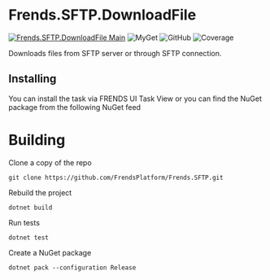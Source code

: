 # Frends.SFTP.DownloadFile

[![Frends.SFTP.DownloadFile Main](https://github.com/FrendsPlatform/Frends.SFTP/actions/workflows/DownloadFile_build_and_test_on_main.yml/badge.svg)](https://github.com/FrendsPlatform/Frends.SFTP/actions/workflows/DownloadFile_build_and_test_on_main.yml)
![MyGet](https://img.shields.io/myget/frends-tasks/v/Frends.SFTP.DownloadFile?label=NuGet)
![GitHub](https://img.shields.io/github/license/FrendsPlatform/Frends.SFTP?label=License)
![Coverage](https://app-github-custom-badges.azurewebsites.net/Badge?key=FrendsPlatform/Frends.SFTP/Frends.SFTP.DownloadFile|main)

Downloads files from SFTP server or through SFTP connection.

## Installing

You can install the task via FRENDS UI Task View or you can find the NuGet package from the following NuGet feed

# Building

Clone a copy of the repo

`git clone https://github.com/FrendsPlatform/Frends.SFTP.git`

Rebuild the project

`dotnet build`

Run tests

`dotnet test`

Create a NuGet package

`dotnet pack --configuration Release`

